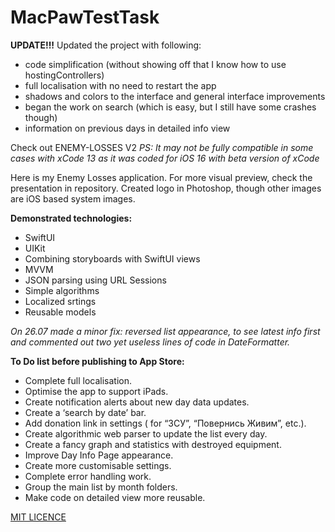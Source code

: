 # MacPawTestTask

**UPDATE!!!**
Updated the project with following:
- code simplification (without showing off that I know how to use hostingControllers)
- full localisation with no need to restart the app
- shadows and colors to the interface and general interface improvements
- began the work on search (which is easy, but I still have some crashes though)
- information on previous days in detailed info view

Check out ENEMY-LOSSES V2 *PS: It may not be fully compatible in some cases with xCode 13 as it was coded for iOS 16 with beta version of xCode*


Here is my Enemy Losses application. For more visual preview, check the presentation in repository.
Created logo in Photoshop, though other images are iOS based system images.

**Demonstrated technologies:**
- SwiftUI
- UIKit
- Combining storyboards with SwiftUI views
- MVVM
- JSON parsing using URL Sessions
- Simple algorithms
- Localized srtings
- Reusable models

*On 26.07 made a minor fix: reversed list appearance, to see latest info first and commented out two yet useless lines of code in DateFormatter.*

**To Do list before publishing to App Store:**
- Complete full localisation.
- Optimise the app to support iPads.
- Create notification alerts about new day data updates.
- Create a ‘search by date’ bar.
- Add donation link in settings ( for “ЗСУ”, “Повернись Живим”, etc.).
- Create algorithmic web parser to update the list every day.
- Create a fancy graph and statistics with destroyed equipment.
- Improve Day Info Page appearance.
- Create more customisable settings.
- Complete error handling work.
- Group the main list by month folders.
- Make code on detailed view more reusable.

[MIT LICENCE](https://github.com/IhorMakhnyk/MacPawTestTask/blob/main/LICENSE)
